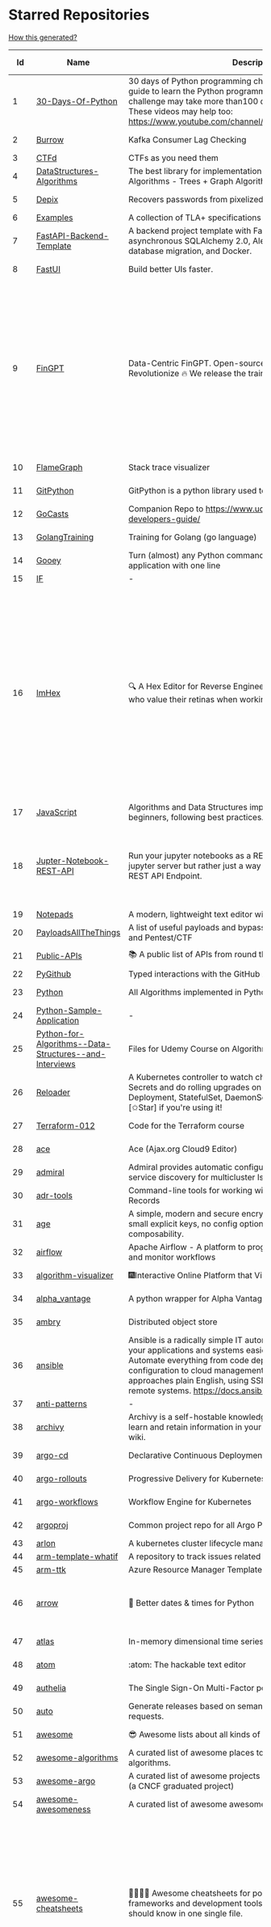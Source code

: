 # Starred Repositories  
[How this generated?](../master/USAGE.md)  
  
| Id 			| Name			| Description | Star Counts | Topics/Tags   | Last Updated 	|  
| ----------- | ----------- 	| ----------- | ----------- | ----------- 	| -----------   |  
|1|[30-Days-Of-Python](https://github.com/Asabeneh/30-Days-Of-Python.git)|30 days of Python programming challenge is a step-by-step guide to learn the Python programming language in 30 days. This challenge may take more than100 days, follow your own pace.  These videos may help too: https://www.youtube.com/channel/UC7PNRuno1rzYPb1xLa4yktw|28977||8-7-2023|  
|2|[Burrow](https://github.com/linkedin/Burrow.git)|Kafka Consumer Lag Checking|3623||30-10-2023|  
|3|[CTFd](https://github.com/CTFd/CTFd.git)|CTFs as you need them|5169|||  
|4|[DataStructures-Algorithms](https://github.com/rachitiitr/DataStructures-Algorithms.git)|The best library for implementation of all Data Structures and Algorithms - Trees + Graph Algorithms too!|2662||13-6-2021|  
|5|[Depix](https://github.com/spipm/Depix.git)|Recovers passwords from pixelized screenshots|25023||27-11-2023|  
|6|[Examples](https://github.com/tlaplus/Examples.git)|A collection of TLA+ specifications of varying complexities|1190|||  
|7|[FastAPI-Backend-Template](https://github.com/Aeternalis-Ingenium/FastAPI-Backend-Template.git)|A backend project template with FastAPI, PostgreSQL with asynchronous SQLAlchemy 2.0, Alembic for asynchronous database migration, and Docker.|510||31-1-2024|  
|8|[FastUI](https://github.com/pydantic/FastUI.git)|Build better UIs faster.|3441||10-2-2024|  
|9|[FinGPT](https://github.com/AI4Finance-Foundation/FinGPT.git)|Data-Centric FinGPT.  Open-source for open finance!  Revolutionize 🔥    We release the trained model on HuggingFace.|10597|chatgpt, finance, fintech, large-language-models, machine-learning, nlp, prompt-engineering, pytorch, reinforcement-learning, robo-advisor, sentiment-analysis, technical-analysis, fingpt||  
|10|[FlameGraph](https://github.com/brendangregg/FlameGraph.git)|Stack trace visualizer|16027||7-11-2023|  
|11|[GitPython](https://github.com/gitpython-developers/GitPython.git)|GitPython is a python library used to interact with Git repositories.|4281||8-2-2024|  
|12|[GoCasts](https://github.com/StephenGrider/GoCasts.git)|Companion Repo to https://www.udemy.com/go-the-complete-developers-guide/|2030||25-8-2017|  
|13|[GolangTraining](https://github.com/GoesToEleven/GolangTraining.git)|Training for Golang (go language)|9497||28-8-2023|  
|14|[Gooey](https://github.com/chriskiehl/Gooey.git)|Turn (almost) any Python command line program into a full GUI application with one line|20153||8-5-2022|  
|15|[IF](https://github.com/deep-floyd/IF.git)|-|7401|||  
|16|[ImHex](https://github.com/WerWolv/ImHex.git)|🔍 A Hex Editor for Reverse Engineers, Programmers and people who value their retinas when working at 3 AM.|31730|hex-editor, reverse-engineering, ips, dear-imgui, disassembler, analyzer, mathematical-evaluator, pattern-language, dark-mode, hacktoberfest, forensics, multi-platform, binary-analysis, c-plus-plus, static-analysis, windows, cybersecurity, hacking, preprocessor|11-2-2024|  
|17|[JavaScript](https://github.com/TheAlgorithms/JavaScript.git)|Algorithms and Data Structures implemented in JavaScript for beginners, following best practices.|30602|||  
|18|[Jupter-Notebook-REST-API](https://github.com/Invictify/Jupter-Notebook-REST-API.git)|Run your jupyter notebooks as a REST API endpoint. This isn't a jupyter server but rather just a way to run your notebooks as a REST API Endpoint.|74|docker, dockerfile, fastapi, jupyter, python, rest-api, data-science, data-science-pipelines|31-3-2020|  
|19|[Notepads](https://github.com/0x7c13/Notepads.git)|A modern, lightweight text editor with a minimalist design.|8181|||  
|20|[PayloadsAllTheThings](https://github.com/swisskyrepo/PayloadsAllTheThings.git)|A list of useful payloads and bypass for Web Application Security and Pentest/CTF|55221||21-1-2024|  
|21|[Public-APIs](https://github.com/n0shake/Public-APIs.git)|📚 A public list of APIs from round the web.|20622||10-12-2023|  
|22|[PyGithub](https://github.com/PyGithub/PyGithub.git)|Typed interactions with the GitHub API v3|6532|||  
|23|[Python](https://github.com/TheAlgorithms/Python.git)|All Algorithms implemented in Python|175660||5-2-2024|  
|24|[Python-Sample-Application](https://github.com/uber/Python-Sample-Application.git)|-|372||9-3-2015|  
|25|[Python-for-Algorithms--Data-Structures--and-Interviews](https://github.com/jmportilla/Python-for-Algorithms--Data-Structures--and-Interviews.git)|Files for Udemy Course on Algorithms and Data Structures|2413||1-7-2022|  
|26|[Reloader](https://github.com/stakater/Reloader.git)|A Kubernetes controller to watch changes in ConfigMap and Secrets and do rolling upgrades on Pods with their associated Deployment, StatefulSet, DaemonSet and DeploymentConfig – [✩Star] if you're using it!|6359|||  
|27|[Terraform-012](https://github.com/addamstj/Terraform-012.git)|Code for the Terraform course|123||6-7-2020|  
|28|[ace](https://github.com/ajaxorg/ace.git)|Ace (Ajax.org Cloud9 Editor)|26239||7-2-2024|  
|29|[admiral](https://github.com/istio-ecosystem/admiral.git)|Admiral provides automatic configuration generation, syncing and service discovery for multicluster Istio service mesh|550||10-10-2023|  
|30|[adr-tools](https://github.com/npryce/adr-tools.git)|Command-line tools for working with Architecture Decision Records|4288||30-3-2020|  
|31|[age](https://github.com/FiloSottile/age.git)|A simple, modern and secure encryption tool (and Go library) with small explicit keys, no config options, and UNIX-style composability.|14838||10-1-2024|  
|32|[airflow](https://github.com/apache/airflow.git)|Apache Airflow - A platform to programmatically author, schedule, and monitor workflows|33455|||  
|33|[algorithm-visualizer](https://github.com/algorithm-visualizer/algorithm-visualizer.git)|:fireworks:Interactive Online Platform that Visualizes Algorithms from Code|45816||18-11-2023|  
|34|[alpha_vantage](https://github.com/RomelTorres/alpha_vantage.git)|A python wrapper for Alpha Vantage API for financial data.|4127||11-11-2023|  
|35|[ambry](https://github.com/linkedin/ambry.git)|Distributed object store|1711||8-2-2024|  
|36|[ansible](https://github.com/ansible/ansible.git)|Ansible is a radically simple IT automation platform that makes your applications and systems easier to deploy and maintain. Automate everything from code deployment to network configuration to cloud management, in a language that approaches plain English, using SSH, with no agents to install on remote systems. https://docs.ansible.com.|60313||9-2-2024|  
|37|[anti-patterns](https://github.com/tonybaloney/anti-patterns.git)|-|169|||  
|38|[archivy](https://github.com/archivy/archivy.git)|Archivy is a self-hostable knowledge repository that allows you to learn and retain information in your own personal and extensible wiki.|3132||25-7-2023|  
|39|[argo-cd](https://github.com/argoproj/argo-cd.git)|Declarative Continuous Deployment for Kubernetes|15399||11-2-2024|  
|40|[argo-rollouts](https://github.com/argoproj/argo-rollouts.git)|Progressive Delivery for Kubernetes|2369||6-2-2024|  
|41|[argo-workflows](https://github.com/argoproj/argo-workflows.git)|Workflow Engine for Kubernetes|14021||11-2-2024|  
|42|[argoproj](https://github.com/argoproj/argoproj.git)|Common project repo for all Argo Projects|534||8-2-2024|  
|43|[arlon](https://github.com/arlonproj/arlon.git)|A kubernetes cluster lifecycle management and configuration tool|123|||  
|44|[arm-template-whatif](https://github.com/Azure/arm-template-whatif.git)|A repository to track issues related to what-if noise suppression|86|||  
|45|[arm-ttk](https://github.com/Azure/arm-ttk.git)|Azure Resource Manager Template Toolkit|421|||  
|46|[arrow](https://github.com/arrow-py/arrow.git)|🏹 Better dates & times for Python|8484|python, arrow, datetime, date, time, timestamp, timezones, hacktoberfest||  
|47|[atlas](https://github.com/Netflix/atlas.git)|In-memory dimensional time series database.|3371||9-2-2024|  
|48|[atom](https://github.com/atom/atom.git)|:atom: The hackable text editor|59910||22-11-2022|  
|49|[authelia](https://github.com/authelia/authelia.git)|The Single Sign-On Multi-Factor portal for web apps|18714||10-2-2024|  
|50|[auto](https://github.com/intuit/auto.git)|Generate releases based on semantic version labels on pull requests.|2156||23-10-2023|  
|51|[awesome](https://github.com/sindresorhus/awesome.git)|😎 Awesome lists about all kinds of interesting topics|289242||20-12-2023|  
|52|[awesome-algorithms](https://github.com/tayllan/awesome-algorithms.git)|A curated list of awesome places to learn and/or practice algorithms.|16893||22-9-2023|  
|53|[awesome-argo](https://github.com/akuity/awesome-argo.git)|A curated list of awesome projects and resources related to Argo (a CNCF graduated project)|1696||6-2-2024|  
|54|[awesome-awesomeness](https://github.com/bayandin/awesome-awesomeness.git)|A curated list of awesome awesomeness|31040||24-3-2022|  
|55|[awesome-cheatsheets](https://github.com/LeCoupa/awesome-cheatsheets.git)|👩‍💻👨‍💻 Awesome cheatsheets for popular programming languages, frameworks and development tools. They include everything you should know in one single file.|36218|cheatsheets, javascript, bash, nodejs, cheatsheet, database, language, frontend, backend, feathersjs, redis, vuejs, vim, django, programming-language, xcode, php, docker, kubernetes, sailsjs|29-12-2023|  
|56|[awesome-courses](https://github.com/prakhar1989/awesome-courses.git)|:books: List of awesome university courses for learning Computer Science!|52444||12-11-2022|  
|57|[awesome-deep-learning](https://github.com/ChristosChristofidis/awesome-deep-learning.git)|A curated list of awesome Deep Learning tutorials, projects and communities.|22367||14-11-2022|  
|58|[awesome-flask](https://github.com/humiaozuzu/awesome-flask.git)|A curated list of awesome Flask resources and plugins|11797||17-9-2019|  
|59|[awesome-gcp-certifications](https://github.com/sathishvj/awesome-gcp-certifications.git)|Google Cloud Platform Certification resources.|3713|||  
|60|[awesome-github-profile-readme](https://github.com/abhisheknaiidu/awesome-github-profile-readme.git)|😎 A curated list of awesome GitHub Profile READMEs 📝|21334|||  
|61|[awesome-go](https://github.com/avelino/awesome-go.git)|A curated list of awesome Go frameworks, libraries and software|116442||27-1-2024|  
|62|[awesome-hyper](https://github.com/bnb/awesome-hyper.git)|🖥 Delightful Hyper plugins, themes, and resources|10509||13-7-2021|  
|63|[awesome-interview-questions](https://github.com/DopplerHQ/awesome-interview-questions.git)|:octocat: A curated awesome list of lists of interview questions. Feel free to contribute! :mortar_board: |64427||16-11-2021|  
|64|[awesome-k6](https://github.com/grafana/awesome-k6.git)|A curated list of awesome tools, content and projects using k6|489|load-testing, performance-monitoring, performance-testing, test-automation, testing, testing-tools, awesome, awesome-list|18-1-2024|  
|65|[awesome-k8s-resources](https://github.com/tomhuang12/awesome-k8s-resources.git)|A curated list of awesome Kubernetes tools and resources.|2924||16-1-2024|  
|66|[awesome-kubectl-plugins](https://github.com/ishantanu/awesome-kubectl-plugins.git)|Curated list of kubectl plugins|813|kubectl-plugins, awesome-list, kubectl, kubernetes||  
|67|[awesome-macOS](https://github.com/iCHAIT/awesome-macOS.git)|  A curated list of awesome applications, softwares, tools and shiny things for macOS.|15115||5-1-2024|  
|68|[awesome-machine-learning](https://github.com/josephmisiti/awesome-machine-learning.git)|A curated list of awesome Machine Learning frameworks, libraries and software.|62628|||  
|69|[awesome-macos-command-line](https://github.com/herrbischoff/awesome-macos-command-line.git)|Use your macOS terminal shell to do awesome things.|28186||2-9-2021|  
|70|[awesome-microservices](https://github.com/mfornos/awesome-microservices.git)|A curated list of Microservice Architecture related principles and technologies.|12771||1-2-2024|  
|71|[awesome-pentest](https://github.com/enaqx/awesome-pentest.git)|A collection of awesome penetration testing resources, tools and other shiny things|20055||25-1-2024|  
|72|[awesome-readme](https://github.com/matiassingers/awesome-readme.git)|A curated list of awesome READMEs|16368||4-11-2023|  
|73|[awesome-sanic](https://github.com/mekicha/awesome-sanic.git)|A curated list of awesome Sanic resources and extensions|724||9-5-2023|  
|74|[awesome-selfhosted](https://github.com/awesome-selfhosted/awesome-selfhosted.git)|A list of Free Software network services and web applications which can be hosted on your own servers|168499|||  
|75|[awesome-sre](https://github.com/dastergon/awesome-sre.git)|A curated list of Site Reliability and Production Engineering resources.|11272||8-10-2022|  
|76|[awesome-sysadmin](https://github.com/awesome-foss/awesome-sysadmin.git)|A curated list of amazingly awesome open-source sysadmin resources.|21581|||  
|77|[awesome-vscode](https://github.com/viatsko/awesome-vscode.git)|🎨 A curated list of delightful VS Code packages and resources.|23883||3-8-2023|  
|78|[awless](https://github.com/wallix/awless.git)|A Mighty CLI for AWS|4957||10-12-2018|  
|79|[aws-cdk](https://github.com/aws/aws-cdk.git)|The AWS Cloud Development Kit is a framework for defining cloud infrastructure in code|10956|||  
|80|[aws-cdk-examples](https://github.com/aws-samples/aws-cdk-examples.git)|Example projects using the AWS CDK|4700||25-1-2024|  
|81|[aws-cloudformation-user-guide](https://github.com/awsdocs/aws-cloudformation-user-guide.git)|The open source version of the AWS CloudFormation User Guide|763||7-12-2023|  
|82|[aws-eks-best-practices](https://github.com/aws/aws-eks-best-practices.git)|A best practices guide for day 2 operations, including operational excellence, security, reliability, performance efficiency, and cost optimization.|1756|||  
|83|[aws-eks-kubernetes-masterclass](https://github.com/stacksimplify/aws-eks-kubernetes-masterclass.git)|AWS EKS Kubernetes - Masterclass   DevOps, Microservices|1143||2-1-2024|  
|84|[aws-load-balancer-controller](https://github.com/kubernetes-sigs/aws-load-balancer-controller.git)|A Kubernetes controller for Elastic Load Balancers|3677||8-2-2024|  
|85|[azkaban](https://github.com/azkaban/azkaban.git)|Azkaban workflow manager.|4379|workflow-engine, azkaban, scheduling, hacktoberfest|29-8-2023|  
|86|[azure-cli](https://github.com/Azure/azure-cli.git)|Azure Command-Line Interface|3803||8-2-2024|  
|87|[azure-docs-bicep-samples](https://github.com/Azure/azure-docs-bicep-samples.git)|-|69||5-12-2023|  
|88|[azure-powershell](https://github.com/Azure/azure-powershell.git)|Microsoft Azure PowerShell|3971|||  
|89|[azure-quickstart-templates](https://github.com/Azure/azure-quickstart-templates.git)|Azure Quickstart Templates|13558||5-2-2024|  
|90|[azure-rest-api-specs](https://github.com/Azure/azure-rest-api-specs.git)|The source for REST API specifications for Microsoft Azure.|2388||9-2-2024|  
|91|[azure-sdk-for-python](https://github.com/Azure/azure-sdk-for-python.git)|This repository is for active development of the Azure SDK for Python. For consumers of the SDK we recommend visiting our public developer docs at https://docs.microsoft.com/python/azure/ or our versioned developer docs at https://azure.github.io/azure-sdk-for-python. |4109|||  
|92|[backstage](https://github.com/backstage/backstage.git)|Backstage is an open platform for building developer portals|25376||9-2-2024|  
|93|[badges](https://github.com/Naereen/badges.git)|:pencil: Markdown code for lots of small badges :ribbon: :pushpin: (shields.io, forthebadge.com etc) :sunglasses:. Contributions are welcome! Please add yours!|4090||24-11-2023|  
|94|[bat](https://github.com/sharkdp/bat.git)|A cat(1) clone with wings.|45108||10-2-2024|  
|95|[bcc](https://github.com/iovisor/bcc.git)|BCC - Tools for BPF-based Linux IO analysis, networking, monitoring, and more|18907||7-2-2024|  
|96|[behave](https://github.com/behave/behave.git)|BDD, Python style.|3021||3-2-2024|  
|97|[bicep](https://github.com/Azure/bicep.git)|Bicep is a declarative language for describing and deploying Azure resources|3055||10-2-2024|  
|98|[black](https://github.com/psf/black.git)|The uncompromising Python code formatter|36160||11-2-2024|  
|99|[blackfriday](https://github.com/russross/blackfriday.git)|Blackfriday: a markdown processor for Go|5310||27-10-2020|  
|100|[blockly](https://github.com/google/blockly.git)|The web-based visual programming editor.|11958||7-2-2024|  
|101|[boulder](https://github.com/letsencrypt/boulder.git)|An ACME-based certificate authority, written in Go. |4903||9-2-2024|  
|102|[boundary](https://github.com/hashicorp/boundary.git)|Boundary enables identity-based access management for dynamic infrastructure. |3745|||  
|103|[brackets](https://github.com/adobe/brackets.git)|An open source code editor for the web, written in JavaScript, HTML and CSS.|33326||18-3-2021|  
|104|[brooklin](https://github.com/linkedin/brooklin.git)|An extensible distributed system for reliable nearline data streaming at scale|878|||  
|105|[brotli](https://github.com/google/brotli.git)|Brotli compression format|12921||2-2-2024|  
|106|[caddy](https://github.com/caddyserver/caddy.git)|Fast and extensible multi-platform HTTP/1-2-3 web server with automatic HTTPS|52099||9-2-2024|  
|107|[cdk8s](https://github.com/cdk8s-team/cdk8s.git)|Define Kubernetes native apps and abstractions using object-oriented programming|4007|||  
|108|[cdnjs](https://github.com/cdnjs/cdnjs.git)|🤖 CDN assets - The #1 free and open source CDN built to make life easier for developers.|10083|cdn, javascript, css, library, web, front-end, foss, opensource, js, font, framework, webdev, fast, speed, http2, spdy, cdnjs|11-2-2024|  
|109|[cert-manager](https://github.com/cert-manager/cert-manager.git)|Automatically provision and manage TLS certificates in Kubernetes|11179|||  
|110|[cfssl](https://github.com/cloudflare/cfssl.git)|CFSSL: Cloudflare's PKI and TLS toolkit|8301|||  
|111|[chalice](https://github.com/aws/chalice.git)|Python Serverless Microframework for AWS|10193|||  
|112|[chaos-mesh](https://github.com/chaos-mesh/chaos-mesh.git)|A Chaos Engineering Platform for Kubernetes.|6185|||  
|113|[chaosmonkey](https://github.com/Netflix/chaosmonkey.git)|Chaos Monkey is a resiliency tool that helps applications tolerate random instance failures.|14239||15-7-2023|  
|114|[chartmuseum](https://github.com/helm/chartmuseum.git)|helm chart repository server|3421|||  
|115|[charts](https://github.com/helm/charts.git)|⚠️(OBSOLETE) Curated applications for Kubernetes|15540|kubernetes, charts, helm|21-12-2021|  
|116|[cheat.sh](https://github.com/chubin/cheat.sh.git)|the only cheat sheet you need|37009||18-4-2022|  
|117|[chef](https://github.com/chef/chef.git)|Chef Infra, a powerful automation platform that transforms infrastructure into code automating how infrastructure is configured, deployed and managed across any environment, at any scale|7408||8-2-2024|  
|118|[cilium](https://github.com/cilium/cilium.git)|eBPF-based Networking, Security, and Observability|17856|||  
|119|[clair](https://github.com/quay/clair.git)|Vulnerability Static Analysis for Containers|9929||6-2-2024|  
|120|[cli](https://github.com/snyk/cli.git)|Snyk CLI scans and monitors your projects for security vulnerabilities.|4692||9-2-2024|  
|121|[cli](https://github.com/cli/cli.git)|GitHub’s official command line tool|34525||8-2-2024|  
|122|[click](https://github.com/pallets/click.git)|Python composable command line interface toolkit|14783||29-12-2023|  
|123|[cloud-custodian](https://github.com/cloud-custodian/cloud-custodian.git)|Rules engine for cloud security, cost optimization, and governance, DSL in yaml for policies to query, filter, and take actions on resources|5125|||  
|124|[cluster-api](https://github.com/kubernetes-sigs/cluster-api.git)|Home for Cluster API, a subproject of sig-cluster-lifecycle|3238||10-2-2024|  
|125|[codesearch](https://github.com/google/codesearch.git)|Fast, indexed regexp search over large file trees|3463||29-3-2020|  
|126|[coding-interview-university](https://github.com/jwasham/coding-interview-university.git)|A complete computer science study plan to become a software engineer.|277626||2-2-2024|  
|127|[compose](https://github.com/docker/compose.git)|Define and run multi-container applications with Docker|31796||9-2-2024|  
|128|[computer-science](https://github.com/ossu/computer-science.git)|:mortar_board: Path to a free self-taught education in Computer Science!|157848||3-2-2024|  
|129|[conductor](https://github.com/Netflix/conductor.git)|Conductor is a microservices orchestration engine.|12950|||  
|130|[confd](https://github.com/kelseyhightower/confd.git)|Manage local application configuration files using templates and data from etcd or consul|8247||9-12-2023|  
|131|[config](https://github.com/nikitavoloboev/config.git)|Apps/CLIs/configs I use on macOS/iOS. Fish, Karabiner, Cursor..|20193||11-2-2024|  
|132|[consul](https://github.com/hashicorp/consul.git)|Consul is a distributed, highly available, and data center aware solution to connect and configure applications across dynamic, distributed infrastructure.|27558|||  
|133|[core](https://github.com/home-assistant/core.git)|:house_with_garden: Open source home automation that puts local control and privacy first.|67268||11-2-2024|  
|134|[coreutils](https://github.com/uutils/coreutils.git)|Cross-platform Rust rewrite of the GNU coreutils|16425||11-2-2024|  
|135|[cruise-control](https://github.com/linkedin/cruise-control.git)|Cruise-control is the first of its kind to fully automate the dynamic workload rebalance and self-healing of a Kafka cluster. It provides great value to Kafka users by simplifying the operation of Kafka clusters.|2606|||  
|136|[dailybot](https://github.com/sapumar/dailybot.git)|Simple telegram bot to remind about the daily stand up|8|||  
|137|[dapr](https://github.com/dapr/dapr.git)|Dapr is a portable, event-driven, runtime for building distributed applications across cloud and edge.|22948||10-2-2024|  
|138|[dashboard](https://github.com/kubernetes/dashboard.git)|General-purpose web UI for Kubernetes clusters|13479||8-2-2024|  
|139|[datamodel-code-generator](https://github.com/koxudaxi/datamodel-code-generator.git)|Pydantic model and dataclasses.dataclass generator for easy conversion of JSON, OpenAPI, JSON Schema, and YAML data sources.|2121||5-2-2024|  
|140|[deepdiff](https://github.com/seperman/deepdiff.git)|DeepDiff: Deep Difference and search of any Python object/data. DeepHash: Hash of any object based on its contents. Delta: Use deltas to reconstruct objects by adding deltas together.|1849|||  
|141|[design-patterns-for-humans](https://github.com/kamranahmedse/design-patterns-for-humans.git)|An ultra-simplified explanation to design patterns|42862||17-5-2023|  
|142|[developer-roadmap](https://github.com/kamranahmedse/developer-roadmap.git)|Interactive roadmaps, guides and other educational content to help developers grow in their careers.|265985||11-2-2024|  
|143|[devops-exercises](https://github.com/bregman-arie/devops-exercises.git)|Linux, Jenkins, AWS, SRE, Prometheus, Docker, Python, Ansible, Git, Kubernetes, Terraform, OpenStack, SQL, NoSQL, Azure, GCP, DNS, Elastic, Network, Virtualization. DevOps Interview Questions|61731|devops, aws, linux, ansible, python, docker, prometheus, containers, git, kubernetes, interview, interview-questions, terraform, azure, openstack, sql, coding, sre, production-engineer||  
|144|[dive](https://github.com/wagoodman/dive.git)|A tool for exploring each layer in a docker image|42490||2-2-2024|  
|145|[django](https://github.com/django/django.git)|The Web framework for perfectionists with deadlines.|75489|||  
|146|[django-health-check](https://github.com/revsys/django-health-check.git)|a pluggable app that runs a full check on the deployment, using a number of plugins to check e.g. database, queue server, celery processes, etc.|1118||31-1-2024|  
|147|[dns](https://github.com/miekg/dns.git)|DNS library in Go|7658|dnssec, go, dns-library, dns|10-2-2024|  
|148|[dnslib](https://github.com/paulc/dnslib.git)|A Python library to encode/decode DNS wire-format packets |281|python, python3, dns|2-1-2024|  
|149|[dnsperf](https://github.com/cobblau/dnsperf.git)|A DNS performance tool.|213|||  
|150|[docker-cheat-sheet](https://github.com/wsargent/docker-cheat-sheet.git)|Docker Cheat Sheet|21794|||  
|151|[docker_practice](https://github.com/yeasy/docker_practice.git)|Learn and understand Docker&Container technologies, with real DevOps practice!|23874|docker, book, cloud-computing, container, kubernetes, swarm, mesos, spark, devops, linux|4-2-2024|  
|152|[dockerfiles](https://github.com/jessfraz/dockerfiles.git)|Various Dockerfiles I use on the desktop and on servers.|13424||27-3-2021|  
|153|[dokku](https://github.com/dokku/dokku.git)|A docker-powered PaaS that helps you build and manage the lifecycle of applications|25678||11-2-2024|  
|154|[dotfiles](https://github.com/bbkane/dotfiles.git)|Configs for apps I care about|30||11-2-2024|  
|155|[draft-classic](https://github.com/Azure/draft-classic.git)|A tool for developers to create cloud-native applications on Kubernetes.|3924||26-2-2020|  
|156|[drawio](https://github.com/jgraph/drawio.git)|draw.io is a JavaScript, client-side editor for general diagramming.|37737||7-2-2024|  
|157|[driftctl](https://github.com/snyk/driftctl.git)|Detect, track and alert on infrastructure drift|2371|||  
|158|[echarts](https://github.com/apache/echarts.git)|Apache ECharts is a powerful, interactive charting and data visualization library for browser|57870||31-1-2024|  
|159|[echo](https://github.com/labstack/echo.git)|High performance, minimalist Go web framework|27854|||  
|160|[ecs-refarch-service-discovery](https://github.com/awslabs/ecs-refarch-service-discovery.git)|An EC2 Container Service Reference Architecture for providing Service Discovery to containers using CloudWatch Events, Lambda and Route 53 private hosted zones. |445||25-7-2016|  
|161|[eks-anywhere](https://github.com/aws/eks-anywhere.git)|Run Amazon EKS on your own infrastructure 🚀|1884||10-2-2024|  
|162|[eks-node-viewer](https://github.com/awslabs/eks-node-viewer.git)|EKS Node Viewer|917|||  
|163|[elasticsearch](https://github.com/elastic/elasticsearch.git)|Free and Open, Distributed, RESTful Search Engine|66715||10-2-2024|  
|164|[emissary](https://github.com/emissary-ingress/emissary.git)|open source Kubernetes-native API gateway for microservices built on the Envoy Proxy|4224|||  
|165|[eng-practices](https://github.com/google/eng-practices.git)|Google's Engineering Practices documentation|19667||4-12-2023|  
|166|[engineering-blogs](https://github.com/kilimchoi/engineering-blogs.git)|A curated list of engineering blogs|28405||28-10-2022|  
|167|[eruda](https://github.com/liriliri/eruda.git)|Console for mobile browsers|16822||5-11-2023|  
|168|[espanso](https://github.com/espanso/espanso.git)|Cross-platform Text Expander written in Rust|8795|||  
|169|[etcd](https://github.com/etcd-io/etcd.git)|Distributed reliable key-value store for the most critical data of a distributed system|45702|||  
|170|[every-programmer-should-know](https://github.com/mtdvio/every-programmer-should-know.git)|A collection of (mostly) technical things every software developer should know about|75363||23-11-2022|  
|171|[examples](https://github.com/kubernetes/examples.git)|Kubernetes application example tutorials|5960||27-11-2023|  
|172|[excalidraw](https://github.com/excalidraw/excalidraw.git)|Virtual whiteboard for sketching hand-drawn like diagrams|67833||9-2-2024|  
|173|[external-dns](https://github.com/kubernetes-sigs/external-dns.git)|Configure external DNS servers (AWS Route53, Google CloudDNS and others) for Kubernetes Ingresses and Services|7055||11-2-2024|  
|174|[fastapi](https://github.com/tiangolo/fastapi.git)|FastAPI framework, high performance, easy to learn, fast to code, ready for production|68061||11-2-2024|  
|175|[fastapi-cache](https://github.com/long2ice/fastapi-cache.git)|fastapi-cache is a tool to cache fastapi response and function result, with backends support redis and memcached.|1022|||  
|176|[fastapi-code-generator](https://github.com/koxudaxi/fastapi-code-generator.git)|This code generator creates FastAPI app from an openapi file.|874|fastapi, openapi, generator, python, pydantic||  
|177|[fastapi-jwt](https://github.com/testdrivenio/fastapi-jwt.git)|secure a FastAPI app by enabling authentication using JSON Web Tokens (JWTs)|103||31-1-2023|  
|178|[fastapi-mvc](https://github.com/fastapi-mvc/fastapi-mvc.git)|Developer productivity tool for making high-quality FastAPI production-ready APIs.|534||2-2-2024|  
|179|[fastapi-utils](https://github.com/dmontagu/fastapi-utils.git)|Reusable utilities for FastAPI|1675||19-3-2023|  
|180|[fastapi_client](https://github.com/dmontagu/fastapi_client.git)|FastAPI client generator|320||11-2-2021|  
|181|[fastapi_profiler](https://github.com/sunhailin-Leo/fastapi_profiler.git)|A FastAPI Middleware of joerick/pyinstrument to check your service performance.|174||5-5-2023|  
|182|[fasthttp](https://github.com/valyala/fasthttp.git)|Fast HTTP package for Go. Tuned for high performance. Zero memory allocations in hot paths. Up to 10x faster than net/http|20714||11-2-2024|  
|183|[fauxpilot](https://github.com/fauxpilot/fauxpilot.git)|FauxPilot - an open-source alternative to GitHub Copilot server|13963||29-5-2023|  
|184|[fd](https://github.com/sharkdp/fd.git)|A simple, fast and user-friendly alternative to 'find'|30665||7-2-2024|  
|185|[fish-shell](https://github.com/fish-shell/fish-shell.git)|The user-friendly command line shell.|23979||11-2-2024|  
|186|[flamethrower](https://github.com/DNS-OARC/flamethrower.git)|a DNS performance and functional testing utility supporting UDP, TCP, DoT and DoH|307||3-10-2023|  
|187|[flask](https://github.com/pallets/flask.git)|The Python micro framework for building web applications.|65704||3-2-2024|  
|188|[flask-app-on-azure-functions](https://github.com/Azure-Samples/flask-app-on-azure-functions.git)|A sample to run a Flask app on Azure Functions|14||18-2-2022|  
|189|[flask-caching](https://github.com/pallets-eco/flask-caching.git)|A caching extension for Flask|853|flask, python, extension, cache|6-1-2024|  
|190|[flask-celery-example](https://github.com/miguelgrinberg/flask-celery-example.git)|This repository contains the example code for my blog article Using Celery with Flask.|1164||12-9-2021|  
|191|[flask-swagger-ui](https://github.com/sveint/flask-swagger-ui.git)|Swagger UI blueprint for flask|175||24-5-2022|  
|192|[flower](https://github.com/mher/flower.git)|Real-time monitor and web admin for Celery distributed task queue|6049||17-12-2023|  
|193|[flux](https://github.com/fluxcd/flux.git)|Successor: https://github.com/fluxcd/flux2|6895|||  
|194|[fortio](https://github.com/fortio/fortio.git)|Fortio load testing library, command line tool, advanced echo server and web UI in go (golang). Allows to specify a set query-per-second load and record latency histograms and other useful stats.|3115||9-2-2024|  
|195|[fortio-operator](https://github.com/verfio/fortio-operator.git)|Load Testing Operator within the Kubernetes cluster and outside of it.|36||18-3-2019|  
|196|[free-programming-books](https://github.com/EbookFoundation/free-programming-books.git)|:books: Freely available programming books|311374||24-1-2024|  
|197|[fucking-algorithm](https://github.com/labuladong/fucking-algorithm.git)|刷算法全靠套路，认准 labuladong 就够了！English version supported! Crack LeetCode, not only how, but also why. |122212||30-10-2023|  
|198|[gcsfuse](https://github.com/GoogleCloudPlatform/gcsfuse.git)|A user-space file system for interacting with Google Cloud Storage|1943||8-2-2024|  
|199|[gin](https://github.com/gin-gonic/gin.git)|Gin is a HTTP web framework written in Go (Golang). It features a Martini-like API with much better performance -- up to 40 times faster. If you need smashing performance, get yourself some Gin.|74141|||  
|200|[gitbook](https://github.com/GitbookIO/gitbook.git)|📝 Modern documentation format and toolchain using Git and Markdown|26141||2-3-2023|  
|201|[github-cheat-sheet](https://github.com/tiimgreen/github-cheat-sheet.git)|A list of cool features of Git and GitHub.|44486||15-10-2023|  
|202|[github-readme-stats](https://github.com/anuraghazra/github-readme-stats.git)|:zap: Dynamically generated stats for your github readmes|63096|||  
|203|[github1s](https://github.com/conwnet/github1s.git)|One second to read GitHub code with VS Code.|22465|hacktoberfest, vscode|23-1-2024|  
|204|[gitignore](https://github.com/github/gitignore.git)|A collection of useful .gitignore templates|155574|||  
|205|[gitops-engine](https://github.com/argoproj/gitops-engine.git)|Democratizing GitOps|1614|||  
|206|[gloo](https://github.com/solo-io/gloo.git)|The Feature-rich, Kubernetes-native, Next-Generation API Gateway Built on Envoy|3939||9-2-2024|  
|207|[go-github](https://github.com/google/go-github.git)|Go library for accessing the GitHub v3 API|9943||9-2-2024|  
|208|[go-leetcode](https://github.com/austingebauer/go-leetcode.git)|A collection of 100+ popular LeetCode problems solved in Go.|1757||26-11-2023|  
|209|[go-metrics](https://github.com/rcrowley/go-metrics.git)|Go port of Coda Hale's Metrics library|3424||27-12-2020|  
|210|[go-restful](https://github.com/emicklei/go-restful.git)|package for building REST-style Web Services using Go|4942||9-1-2024|  
|211|[go-spew](https://github.com/davecgh/go-spew.git)|Implements a deep pretty printer for Go data structures to aid in debugging|5838|||  
|212|[goaccess](https://github.com/allinurl/goaccess.git)|GoAccess is a real-time web log analyzer and interactive viewer that runs in a terminal in *nix systems or through your browser.|17200||9-2-2024|  
|213|[gobgp](https://github.com/osrg/gobgp.git)|BGP implemented in the Go Programming Language|3409||31-1-2024|  
|214|[gods](https://github.com/emirpasic/gods.git)|GoDS (Go Data Structures) - Sets, Lists, Stacks, Maps, Trees, Queues, and much more|15069||7-1-2024|  
|215|[golang-web-dev](https://github.com/GoesToEleven/golang-web-dev.git)|-|3265||13-12-2019|  
|216|[google-api-python-client](https://github.com/googleapis/google-api-python-client.git)|🐍 The official Python client library for Google's discovery based APIs.|7211|||  
|217|[google-cloud-python](https://github.com/googleapis/google-cloud-python.git)|Google Cloud Client Library for Python|4562||7-2-2024|  
|218|[google-maps-services-python](https://github.com/googlemaps/google-maps-services-python.git)|Python client library for Google Maps API Web Services|4254||27-1-2023|  
|219|[googlesre](https://github.com/google/googlesre.git)|-|150|||  
|220|[goreleaser](https://github.com/goreleaser/goreleaser.git)|Deliver Go binaries as fast and easily as possible|12599||9-2-2024|  
|221|[gotty](https://github.com/yudai/gotty.git)|Share your terminal as a web application|18319|||  
|222|[gotty](https://github.com/sorenisanerd/gotty.git)|Share your terminal as a web application|2013||28-7-2023|  
|223|[gpt-pilot](https://github.com/Pythagora-io/gpt-pilot.git)|Dev tool that writes scalable apps from scratch while the developer oversees the implementation|21356||6-2-2024|  
|224|[graphene-django](https://github.com/graphql-python/graphene-django.git)|Build powerful, efficient, and flexible GraphQL APIs with seamless Django integration.|4205||8-2-2024|  
|225|[greykite](https://github.com/linkedin/greykite.git)|A flexible, intuitive and fast forecasting library|1771||16-1-2024|  
|226|[guacamole-server](https://github.com/apache/guacamole-server.git)|Mirror of Apache Guacamole Server|2786||9-2-2024|  
|227|[halo](https://github.com/manrajgrover/halo.git)|💫 Beautiful spinners for terminal, IPython and Jupyter|2822|||  
|228|[haproxy](https://github.com/haproxy/haproxy.git)|HAProxy Load Balancer's development branch (mirror of git.haproxy.org)|4294||10-2-2024|  
|229|[healthchecks](https://github.com/healthchecks/healthchecks.git)|Open-source cron job and background task monitoring service, written in Python & Django|7028|||  
|230|[helmfile](https://github.com/roboll/helmfile.git)|Deploy Kubernetes Helm Charts|4017|||  
|231|[hey](https://github.com/rakyll/hey.git)|HTTP load generator, ApacheBench (ab) replacement|16897|||  
|232|[homebrew-cask](https://github.com/Homebrew/homebrew-cask.git)|🍻 A CLI workflow for the administration of macOS applications distributed as binaries|20387||11-2-2024|  
|233|[homepage](https://github.com/gethomepage/homepage.git)|A highly customizable homepage (or startpage / application dashboard) with Docker and service API integrations.|13695|homepage, nextjs, node, react, self-hosted, startpage, docker||  
|234|[howdoi](https://github.com/gleitz/howdoi.git)|instant coding answers via the command line|10365||6-1-2024|  
|235|[htmlq](https://github.com/mgdm/htmlq.git)|Like jq, but for HTML.|6758||15-4-2023|  
|236|[htop](https://github.com/htop-dev/htop.git)|htop - an interactive process viewer|5705||5-2-2024|  
|237|[http-api-design](https://github.com/interagent/http-api-design.git)|HTTP API design guide extracted from work on the Heroku Platform API|13643|||  
|238|[http2smugl](https://github.com/neex/http2smugl.git)|-|511||12-10-2023|  
|239|[httpstat](https://github.com/davecheney/httpstat.git)|It's like curl -v, with colours. |6453||17-10-2023|  
|240|[httpstat](https://github.com/reorx/httpstat.git)|curl statistics made simple|5531||12-6-2023|  
|241|[httptools](https://github.com/MagicStack/httptools.git)|Fast HTTP parser|1155|||  
|242|[hubot-slack](https://github.com/slackapi/hubot-slack.git)|Slack Developer Kit for Hubot|2302||25-10-2022|  
|243|[hugo-PaperMod](https://github.com/adityatelange/hugo-PaperMod.git)| A fast, clean, responsive Hugo theme.|8102|||  
|244|[hyper](https://github.com/vercel/hyper.git)|A terminal built on web technologies|42293||6-2-2024|  
|245|[influxdb](https://github.com/influxdata/influxdb.git)|Scalable datastore for metrics, events, and real-time analytics|27249|||  
|246|[inshellisense](https://github.com/microsoft/inshellisense.git)|IDE style command line auto complete|7851||17-1-2024|  
|247|[interactive-coding-challenges](https://github.com/donnemartin/interactive-coding-challenges.git)|120+ interactive Python coding interview challenges (algorithms and data structures).  Includes Anki flashcards.|28396||5-8-2020|  
|248|[interview](https://github.com/mission-peace/interview.git)|Interview questions|10952||30-7-2018|  
|249|[interview](https://github.com/Olshansk/interview.git)|Everything you need to prepare for your technical interview|17415|||  
|250|[ipvs](https://github.com/cloudflare/ipvs.git)|Package ipvs allows you to manage Linux IPVS services and destinations|125||8-11-2023|  
|251|[ipython](https://github.com/ipython/ipython.git)|Official repository for IPython itself. Other repos in the IPython organization contain things like the website, documentation builds, etc.|16075||8-2-2024|  
|252|[iris](https://github.com/kataras/iris.git)|The fastest HTTP/2 Go Web Framework. New, modern and easy to learn. Fast development with Code you control. Unbeatable cost-performance ratio :rocket:|24701||22-1-2024|  
|253|[iris](https://github.com/linkedin/iris.git)|Iris is a highly configurable and flexible service for paging and messaging.|781||18-1-2024|  
|254|[istio](https://github.com/istio/istio.git)|Connect, secure, control, and observe services.|34360||11-2-2024|  
|255|[it-tools](https://github.com/CorentinTh/it-tools.git)|Collection of handy online tools for developers, with great UX. |7981|vuejs, tools, tool, converter, website, frontend, developer-tools, developer-productivity, productivity, javascript, typescript||  
|256|[ivy](https://github.com/unifyai/ivy.git)|The Unified AI Framework|13940||11-2-2024|  
|257|[jaeger](https://github.com/jaegertracing/jaeger.git)|CNCF Jaeger, a Distributed Tracing Platform|19042|||  
|258|[javascript-algorithms](https://github.com/trekhleb/javascript-algorithms.git)|📝 Algorithms and data structures implemented in JavaScript with explanations and links to further readings|179985|||  
|259|[javascript-questions](https://github.com/lydiahallie/javascript-questions.git)|A long list of (advanced) JavaScript questions, and their explanations :sparkles:  |58531|||  
|260|[jira](https://github.com/go-jira/jira.git)|simple jira command line client in Go|2652|||  
|261|[jira](https://github.com/pycontribs/jira.git)|Python Jira library. Development chat available on https://matrix.to/#/#pycontribs:matrix.org|1856|||  
|262|[jq](https://github.com/jqlang/jq.git)|Command-line JSON processor|28234|||  
|263|[jsii](https://github.com/aws/jsii.git)|jsii allows code in any language to naturally interact with JavaScript classes. It is the technology that enables the AWS Cloud Development Kit to deliver polyglot libraries from a single codebase!|2503||5-2-2024|  
|264|[json-server](https://github.com/typicode/json-server.git)|Get a full fake REST API with zero coding in less than 30 seconds (seriously)|70433||31-1-2024|  
|265|[k2tf](https://github.com/sl1pm4t/k2tf.git)|Kubernetes YAML to Terraform HCL converter|1123||5-7-2023|  
|266|[k6](https://github.com/grafana/k6.git)|A modern load testing tool, using Go and JavaScript - https://k6.io|22736|||  
|267|[k6-benchmarks](https://github.com/grafana/k6-benchmarks.git)|-|30||13-10-2023|  
|268|[k6-example-woocommerce](https://github.com/grafana/k6-example-woocommerce.git)|Example k6 scripts targeting a WooCommerce deployment|39|||  
|269|[k8s-conformance](https://github.com/cncf/k8s-conformance.git)|🧪CNCF K8s Conformance Working Group|809||6-2-2024|  
|270|[k8sgpt](https://github.com/k8sgpt-ai/k8sgpt.git)|Giving Kubernetes Superpowers to everyone|4369|||  
|271|[kafka-monitor](https://github.com/linkedin/kafka-monitor.git)|Xinfra Monitor monitors the availability of Kafka clusters by producing synthetic workloads using end-to-end pipelines to obtain derived vital statistics - E2E latency, service produce/consume availability, offsets commit availability & latency, message loss rate and more.|1989||22-3-2023|  
|272|[kaniko](https://github.com/GoogleContainerTools/kaniko.git)|Build Container Images In Kubernetes|13551||10-2-2024|  
|273|[kargo](https://github.com/akuity/kargo.git)|Application lifecycle orchestration|1140||10-2-2024|  
|274|[katib](https://github.com/kubeflow/katib.git)|Repository for hyperparameter tuning|1399||5-2-2024|  
|275|[katran](https://github.com/facebookincubator/katran.git)|A high performance layer 4 load balancer|4437||10-2-2024|  
|276|[kb](https://github.com/gnebbia/kb.git)|A minimalist command line knowledge base manager|3069|||  
|277|[kind](https://github.com/kubernetes-sigs/kind.git)|Kubernetes IN Docker - local clusters for testing Kubernetes|12501|||  
|278|[kong](https://github.com/Kong/kong.git)|🦍 The Cloud-Native API Gateway |36956||9-2-2024|  
|279|[kopf](https://github.com/nolar/kopf.git)|A Python framework to write Kubernetes operators in just a few lines of code|1866|||  
|280|[kops](https://github.com/kubernetes/kops.git)|Kubernetes Operations (kOps) - Production Grade k8s Installation, Upgrades and Management|15423||11-2-2024|  
|281|[krew](https://github.com/kubernetes-sigs/krew.git)|📦 Find and install kubectl plugins|6014|kubectl, kubectl-plugins, k8s-sig-cli||  
|282|[ksonnet](https://github.com/ksonnet/ksonnet.git)|A CLI-supported framework that streamlines writing and deployment of Kubernetes configurations to multiple clusters.|1165||5-2-2019|  
|283|[kube-capacity](https://github.com/robscott/kube-capacity.git)|A simple CLI that provides an overview of the resource requests, limits, and utilization in a Kubernetes cluster|1870|kubernetes, utilization, resource-management|7-2-2024|  
|284|[kube2iam](https://github.com/jtblin/kube2iam.git)|kube2iam  provides different AWS IAM roles for pods running on Kubernetes|1936||3-12-2023|  
|285|[kubebuilder](https://github.com/kubernetes-sigs/kubebuilder.git)|Kubebuilder - SDK for building Kubernetes APIs using CRDs|7222||6-2-2024|  
|286|[kubectl-aliases](https://github.com/ahmetb/kubectl-aliases.git)|Programmatically generated handy kubectl aliases.|3215|kubernetes, kubectl|22-11-2023|  
|287|[kubectl-tree](https://github.com/ahmetb/kubectl-tree.git)|kubectl plugin to browse Kubernetes object hierarchies as a tree 🎄 (star the repo if you are using)|2764||18-12-2023|  
|288|[kubectx](https://github.com/ahmetb/kubectx.git)|Faster way to switch between clusters and namespaces in kubectl|16572||25-12-2023|  
|289|[kubeflow](https://github.com/kubeflow/kubeflow.git)|Machine Learning Toolkit for Kubernetes|13414||27-1-2024|  
|290|[kubernetes-external-secrets](https://github.com/external-secrets/kubernetes-external-secrets.git)|Integrate external secret management systems with Kubernetes|2599|||  
|291|[kubernetes-handbook](https://github.com/rootsongjc/kubernetes-handbook.git)|Kubernetes中文指南/云原生应用架构实战手册 -  https://jimmysong.io/kubernetes-handbook|10877|||  
|292|[kubernetes-network-policy-recipes](https://github.com/ahmetb/kubernetes-network-policy-recipes.git)|Example recipes for Kubernetes Network Policies that you can just copy paste|5327|||  
|293|[kubernetes-the-hard-way](https://github.com/kelseyhightower/kubernetes-the-hard-way.git)|Bootstrap Kubernetes the hard way on Google Cloud Platform. No scripts.|37849||2-5-2021|  
|294|[kubescape](https://github.com/kubescape/kubescape.git)|Kubescape is an open-source Kubernetes security platform for your IDE, CI/CD pipelines, and clusters. It includes risk analysis, security, compliance, and misconfiguration scanning, saving Kubernetes users and administrators precious time, effort, and resources.|9495||7-2-2024|  
|295|[kubeshark](https://github.com/kubeshark/kubeshark.git)|The API traffic analyzer for Kubernetes providing real-time K8s protocol-level visibility, capturing and monitoring all traffic and payloads going in, out and across containers, pods, nodes and clusters. Inspired by Wireshark, purposely built for Kubernetes|10298|||  
|296|[kubesphere](https://github.com/kubesphere/kubesphere.git)|The container platform tailored for Kubernetes multi-cloud, datacenter, and edge management ⎈ 🖥 ☁️|14044||6-12-2023|  
|297|[kubetools](https://github.com/collabnix/kubetools.git)|Kubetools - Curated List of Kubernetes Tools|2268|||  
|298|[kubewatch](https://github.com/vmware-archive/kubewatch.git)|Watch k8s events and trigger Handlers|2445||8-4-2022|  
|299|[kudu](https://github.com/projectkudu/kudu.git)|Kudu is the engine behind git/hg deployments, WebJobs, and various other features in Azure Web Sites. It can also run outside of Azure.|3094|||  
|300|[kustomize](https://github.com/kubernetes-sigs/kustomize.git)|Customization of kubernetes YAML configurations|10374|||  
|301|[labs](https://github.com/docker/labs.git)|This is a collection of tutorials for learning how to use Docker with various tools. Contributions welcome.|11414|||  
|302|[landscape](https://github.com/cncf/landscape.git)|🌄 The Cloud Native Interactive Landscape filters and sorts hundreds of projects and products, and shows details including GitHub stars, funding, first and last commits, contributor counts and headquarters location.|9036||9-2-2024|  
|303|[lazydocker](https://github.com/jesseduffield/lazydocker.git)|The lazier way to manage everything docker|32328|||  
|304|[learn-python](https://github.com/trekhleb/learn-python.git)|📚 Playground and cheatsheet for learning Python. Collection of Python scripts that are split by topics and contain code examples with explanations.|15485||21-7-2023|  
|305|[learn-python3](https://github.com/jerry-git/learn-python3.git)|Jupyter notebooks for teaching/learning Python 3|6183||25-4-2023|  
|306|[learn-regex](https://github.com/ziishaned/learn-regex.git)|Learn regex the easy way|44878||1-6-2023|  
|307|[learnopencv](https://github.com/spmallick/learnopencv.git)|Learn OpenCV  : C++ and Python Examples|19948|||  
|308|[lens](https://github.com/lensapp/lens.git)|Lens - The way the world runs Kubernetes|22030||29-1-2024|  
|309|[lettuce-core](https://github.com/lettuce-io/lettuce-core.git)|Advanced Java Redis client for thread-safe sync, async, and reactive usage. Supports Cluster, Sentinel, Pipelining, and codecs.|5199||10-1-2024|  
|310|[leveldb](https://github.com/google/leveldb.git)|LevelDB is a fast key-value storage library written at Google that provides an ordered mapping from string keys to string values.|34529|||  
|311|[life](https://github.com/cheeaun/life.git)|Life - a timeline of important events in my life|2739|life, timeline, markdown|14-10-2018|  
|312|[linkerd2](https://github.com/linkerd/linkerd2.git)|Ultralight, security-first service mesh for Kubernetes. Main repo for Linkerd 2.x.|10173||9-2-2024|  
|313|[linux](https://github.com/torvalds/linux.git)|Linux kernel source tree|165681||10-2-2024|  
|314|[litmus](https://github.com/litmuschaos/litmus.git)|Litmus helps  SREs and developers practice chaos engineering in a Cloud-native way. Chaos experiments are published at the ChaosHub  (https://hub.litmuschaos.io). Community notes is at https://hackmd.io/a4Zu_sH4TZGeih-xCimi3Q|4078||7-2-2024|  
|315|[locust](https://github.com/locustio/locust.git)|Write scalable load tests in plain Python 🚗💨|23107||11-2-2024|  
|316|[logrus](https://github.com/sirupsen/logrus.git)|Structured, pluggable logging for Go.|23792|||  
|317|[loguru](https://github.com/Delgan/loguru.git)|Python logging made (stupidly) simple|17369|||  
|318|[lovefield](https://github.com/google/lovefield.git)|Lovefield is a relational database for web apps. Written in JavaScript, works cross-browser. Provides SQL-like APIs that are fast, safe, and easy to use.|6837|||  
|319|[manage-fastapi](https://github.com/ycd/manage-fastapi.git)|:rocket: CLI tool for FastAPI. Generating new FastAPI projects & boilerplates made easy.    |1566|||  
|320|[managers-playbook](https://github.com/ksindi/managers-playbook.git)|:book: Heuristics for effective management|5263||17-11-2023|  
|321|[mangum](https://github.com/jordaneremieff/mangum.git)|AWS Lambda support for ASGI applications|1538||3-11-2023|  
|322|[marathon](https://github.com/mesosphere/marathon.git)|Deploy and manage containers (including Docker) on top of Apache Mesos at scale.|4068|||  
|323|[markdown-here](https://github.com/adam-p/markdown-here.git)|Google Chrome, Firefox, and Thunderbird extension that lets you write email in Markdown and render it before sending.|59379||30-9-2018|  
|324|[mattermost](https://github.com/mattermost/mattermost.git)|Mattermost is an open source platform for secure collaboration across the entire software development lifecycle..|27481||9-2-2024|  
|325|[maybe](https://github.com/maybe-finance/maybe.git)|The OS for your personal finances|22074|finance, personal-finance, postgresql, hotwire, ruby, ruby-on-rails, stimulusjs, turbo|11-2-2024|  
|326|[mdBook](https://github.com/rust-lang/mdBook.git)|Create book from markdown files. Like Gitbook but implemented in Rust|16062|||  
|327|[memray](https://github.com/bloomberg/memray.git)|Memray is a memory profiler for Python|12079|||  
|328|[memtier_benchmark](https://github.com/RedisLabs/memtier_benchmark.git)|NoSQL Redis and Memcache traffic generation and benchmarking tool.|824|||  
|329|[mergestat-lite](https://github.com/mergestat/mergestat-lite.git)|Query git repositories with SQL. Generate reports, perform status checks, analyze codebases. 🔍 📊|3400||15-8-2023|  
|330|[metallb](https://github.com/metallb/metallb.git)|A network load-balancer implementation for Kubernetes using standard routing protocols|6460||7-2-2024|  
|331|[microservices-demo](https://github.com/GoogleCloudPlatform/microservices-demo.git)|Sample cloud-first application with 10 microservices showcasing Kubernetes, Istio, and gRPC.|15369||5-2-2024|  
|332|[minikube](https://github.com/kubernetes/minikube.git)|Run Kubernetes locally|27992|||  
|333|[minio](https://github.com/minio/minio.git)|The Object Store for AI Data Infrastructure|43013||9-2-2024|  
|334|[miniserve](https://github.com/svenstaro/miniserve.git)|🌟 For when you really just want to serve some files over HTTP right now!|5396|||  
|335|[missil](https://github.com/ericmiguel/missil.git)|Simple FastAPI declarative endpoint-level access control.|92|||  
|336|[mito](https://github.com/mito-ds/mito.git)|The mitosheet package, trymito.io, and other public Mito code.|2125|||  
|337|[mkcert](https://github.com/FiloSottile/mkcert.git)|A simple zero-config tool to make locally trusted development certificates with any names you'd like.|44617||26-4-2022|  
|338|[mkdocs-material](https://github.com/squidfunk/mkdocs-material.git)|Documentation that simply works|17305|mkdocs, theme, documentation, material-design, framework, plugins|11-2-2024|  
|339|[monkey](https://github.com/bouk/monkey.git)|Monkey patching in Go|3285|||  
|340|[moto](https://github.com/getmoto/moto.git)|A library that allows you to easily mock out tests based on AWS infrastructure.|7257|||  
|341|[mux](https://github.com/gorilla/mux.git)|Package gorilla/mux is a powerful HTTP router and URL matcher for building Go web servers with 🦍|19860||22-1-2024|  
|342|[mycli](https://github.com/dbcli/mycli.git)|A Terminal Client for MySQL with AutoCompletion and Syntax Highlighting.|11182|database, python, syntax-highlighting, mysql, mycli, auto-completion||  
|343|[mypy](https://github.com/python/mypy.git)|Optional static typing for Python|17141|||  
|344|[nativefier](https://github.com/nativefier/nativefier.git)|Make any web page a desktop application|34544||29-9-2023|  
|345|[netdata](https://github.com/netdata/netdata.git)|The open-source observability platform everyone needs!|67054|||  
|346|[nginx-admins-handbook](https://github.com/trimstray/nginx-admins-handbook.git)|How to improve NGINX performance, security, and other important things.|13322||20-10-2021|  
|347|[nginx-module-vts](https://github.com/vozlt/nginx-module-vts.git)|Nginx virtual host traffic status module|3088||20-1-2024|  
|348|[ngrok](https://github.com/inconshreveable/ngrok.git)|Introspected tunnels to localhost|23609||31-5-2016|  
|349|[nicstat](https://github.com/scotte/nicstat.git)|Fork of https://sourceforge.net/projects/nicstat/ to fix bugs|62||9-5-2018|  
|350|[nocode](https://github.com/kelseyhightower/nocode.git)|The best way to write secure and reliable applications. Write nothing; deploy nowhere.|58618||21-1-2020|  
|351|[novu](https://github.com/novuhq/novu.git)|🔥 The open-source notification infrastructure with fully functional embedded notification center 🚀🚀🚀|31798||9-2-2024|  
|352|[nprogress](https://github.com/rstacruz/nprogress.git)|For slim progress bars like on YouTube, Medium, etc|25783||19-4-2020|  
|353|[ntopng](https://github.com/ntop/ntopng.git)|Web-based Traffic and Security Network Traffic Monitoring|5770||11-2-2024|  
|354|[nuclei](https://github.com/projectdiscovery/nuclei.git)|Fast and customizable vulnerability scanner based on simple YAML based DSL.|16374|||  
|355|[octant](https://github.com/vmware-archive/octant.git)|Highly extensible platform for developers to better understand the complexity of Kubernetes clusters.|6267||19-1-2023|  
|356|[og-aws](https://github.com/open-guides/og-aws.git)|📙 Amazon Web Services — a practical guide|35082||24-8-2022|  
|357|[opa](https://github.com/open-policy-agent/opa.git)|Open Policy Agent (OPA) is an open source, general-purpose policy engine.|8890|||  
|358|[openapi-python-client](https://github.com/openapi-generators/openapi-python-client.git)|Generate modern Python clients from OpenAPI|967||23-1-2024|  
|359|[opencost](https://github.com/opencost/opencost.git)|Cost monitoring for Kubernetes workloads and cloud costs|4503||9-2-2024|  
|360|[opencv-python](https://github.com/opencv/opencv-python.git)|Automated CI toolchain to produce precompiled opencv-python, opencv-python-headless, opencv-contrib-python and opencv-contrib-python-headless packages.|3987||31-12-2023|  
|361|[operator-sdk](https://github.com/operator-framework/operator-sdk.git)|SDK for building Kubernetes applications. Provides high level APIs, useful abstractions, and project scaffolding.|6904||2-2-2024|  
|362|[ora](https://github.com/sindresorhus/ora.git)|Elegant terminal spinner|8805||23-12-2023|  
|363|[ort](https://github.com/oss-review-toolkit/ort.git)|A suite of tools to automate software compliance checks.|1419|||  
|364|[osquery](https://github.com/osquery/osquery.git)|SQL powered operating system instrumentation, monitoring, and analytics.|20914||9-2-2024|  
|365|[oss-fuzz](https://github.com/google/oss-fuzz.git)|OSS-Fuzz - continuous fuzzing for open source software.|9433||10-2-2024|  
|366|[pendulum](https://github.com/sdispater/pendulum.git)|Python datetimes made easy|5953|||  
|367|[perf-tools](https://github.com/brendangregg/perf-tools.git)|Performance analysis tools based on Linux perf_events (aka perf) and ftrace|9487||14-1-2020|  
|368|[pex](https://github.com/pex-tool/pex.git)|A tool for generating .pex (Python EXecutable) files, lock files and venvs.|2423|||  
|369|[photography](https://github.com/rampatra/photography.git)|A free online portfolio website to showcase your photos.|845|photography, jekyll, jekyll-theme, jekyll-template, jekyll-website, jekyll-site, website-template, portfolio-website, photographer-theme, photographer, photography-template, photography-site, photography-portfolio, photography-theme|17-1-2024|  
|370|[pi-hole](https://github.com/pi-hole/pi-hole.git)|A black hole for Internet advertisements|46034||6-1-2024|  
|371|[pinpoint](https://github.com/pinpoint-apm/pinpoint.git)|APM, (Application Performance Management) tool for large-scale distributed systems. |13126|apm, monitoring, performance, agent, distributed-tracing, tracing||  
|372|[pipeline](https://github.com/tektoncd/pipeline.git)|A cloud-native Pipeline resource.|8185||9-2-2024|  
|373|[pipenv](https://github.com/pypa/pipenv.git)| Python Development Workflow for Humans.|24448||5-2-2024|  
|374|[pod-reaper](https://github.com/target/pod-reaper.git)|Rule based pod killing kubernetes controller|189|||  
|375|[poetry](https://github.com/python-poetry/poetry.git)|Python packaging and dependency management made easy|28299||11-2-2024|  
|376|[pongo2](https://github.com/flosch/pongo2.git)|Django-syntax like template-engine for Go|2741|template, go, django, template-engine, pongo2, templates, template-language, golang, golang-library|11-4-2023|  
|377|[portainer](https://github.com/portainer/portainer.git)|Making Docker and Kubernetes management easy.|27998||9-2-2024|  
|378|[practical-kubernetes-problems](https://github.com/kubernauts/practical-kubernetes-problems.git)|Used by our Practical Kubernetes Trainings.|344|||  
|379|[predictive-horizontal-pod-autoscaler](https://github.com/jthomperoo/predictive-horizontal-pod-autoscaler.git)|Horizontal Pod Autoscaler built with predictive abilities using statistical models|325|||  
|380|[professional-programming](https://github.com/charlax/professional-programming.git)|A collection of learning resources for curious software engineers|24281||5-2-2024|  
|381|[professional-services](https://github.com/GoogleCloudPlatform/professional-services.git)|Common solutions and tools developed by Google Cloud's Professional Services team. This repository and its contents are not an officially supported Google product.|2648||10-2-2024|  
|382|[profile-summary-for-github](https://github.com/tipsy/profile-summary-for-github.git)|Tool for visualizing GitHub profiles|19793||7-7-2023|  
|383|[prometheus](https://github.com/prometheus/prometheus.git)|The Prometheus monitoring system and time series database.|51698||9-2-2024|  
|384|[prometheus-fastapi-instrumentator](https://github.com/trallnag/prometheus-fastapi-instrumentator.git)|Instrument your FastAPI with Prometheus metrics.|752|prometheus, fastapi, metrics, exporter, instrumentation|21-7-2023|  
|385|[public-apis](https://github.com/public-apis/public-apis.git)|A collective list of free APIs|278974||20-9-2023|  
|386|[pulsar](https://github.com/apache/pulsar.git)|Apache Pulsar - distributed pub-sub messaging system|13558||10-2-2024|  
|387|[pyWhat](https://github.com/bee-san/pyWhat.git)|🐸   Identify anything. pyWhat easily lets you identify emails, IP addresses, and more. Feed it a .pcap file or some text and it'll tell you what it is! 🧙‍♀️|6259||16-5-2023|  
|388|[pycryptodome](https://github.com/Legrandin/pycryptodome.git)|A self-contained cryptographic library for Python|2612|||  
|389|[pycurl](https://github.com/pycurl/pycurl.git)|PycURL - Python interface to libcurl|1032|http-client, python, libcurl, libcurl-bindings|24-1-2024|  
|390|[pydantic](https://github.com/pydantic/pydantic.git)|Data validation using Python type hints|17586|||  
|391|[pyenv](https://github.com/pyenv/pyenv.git)|Simple Python version management|35393||10-2-2024|  
|392|[pyinotify](https://github.com/seb-m/pyinotify.git)|Monitoring filesystems events with inotify on Linux.|2271||4-6-2015|  
|393|[pyjwt](https://github.com/jpadilla/pyjwt.git)|JSON Web Token implementation in Python|4826||27-12-2023|  
|394|[pykiteconnect](https://github.com/zerodha/pykiteconnect.git)|The official Python client library for the Kite Connect trading APIs|912|||  
|395|[pyscript](https://github.com/pyscript/pyscript.git)|Try PyScript: https://pyscript.com  Examples: https://tinyurl.com/pyscript-examples  Community: https://discord.gg/HxvBtukrg2|17325|python, html, javascript, wasm|9-2-2024|  
|396|[pytest](https://github.com/pytest-dev/pytest.git)|The pytest framework makes it easy to write small tests, yet scales to support complex functional testing|11105||11-2-2024|  
|397|[python-cheatsheet](https://github.com/gto76/python-cheatsheet.git)|Comprehensive Python Cheatsheet|34972||28-1-2024|  
|398|[python-concurrency](https://github.com/volker48/python-concurrency.git)|Code examples from my toptal engineering blog article|156||1-3-2021|  
|399|[python-container](https://github.com/googleapis/python-container.git)|This library has moved to https://github.com/googleapis/google-cloud-python/tree/main/packages/google-cloud-container|46||29-9-2023|  
|400|[python-decouple](https://github.com/HBNetwork/python-decouple.git)|Strict separation of config from code.|2636|python, configuration-files, environment-variables||  
|401|[python-fire](https://github.com/google/python-fire.git)|Python Fire is a library for automatically generating command line interfaces (CLIs) from absolutely any Python object.|25926||9-1-2024|  
|402|[python-guide](https://github.com/realpython/python-guide.git)|Python best practices guidebook, written for humans. |27251||13-6-2023|  
|403|[python-patterns](https://github.com/faif/python-patterns.git)|A collection of design patterns/idioms in Python|39014||27-1-2023|  
|404|[python-prompt-toolkit](https://github.com/prompt-toolkit/python-prompt-toolkit.git)|Library for building powerful interactive command line applications in Python|8819|||  
|405|[python-slack-sdk](https://github.com/slackapi/python-slack-sdk.git)|Slack Developer Kit for Python|3752||31-1-2024|  
|406|[python-telegram-bot](https://github.com/python-telegram-bot/python-telegram-bot.git)|We have made you a wrapper you can't refuse|24182|||  
|407|[python-terraform](https://github.com/beelit94/python-terraform.git)|-|456|||  
|408|[rancher](https://github.com/rancher/rancher.git)|Complete container management platform|22298||9-2-2024|  
|409|[ray](https://github.com/ray-project/ray.git)|Ray is a unified framework for scaling AI and Python applications. Ray consists of a core distributed runtime and a set of AI Libraries for accelerating ML workloads.|29860|||  
|410|[reactjs-interview-questions](https://github.com/sudheerj/reactjs-interview-questions.git)|List of top 500 ReactJS Interview Questions & Answers....Coding exercise questions are coming soon!!|35143|||  
|411|[redis](https://github.com/redis/redis.git)|Redis is an in-memory database that persists on disk. The data model is key-value, but many different kind of values are supported: Strings, Lists, Sets, Sorted Sets, Hashes, Streams, HyperLogLogs, Bitmaps.|63332|||  
|412|[redis-datasets](https://github.com/redis-developer/redis-datasets.git)|A Curated List of Sample Redis Datasets|73||6-12-2021|  
|413|[redis-py](https://github.com/redis/redis-py.git)|Redis Python Client|12071||5-2-2024|  
|414|[request](https://github.com/request/request.git)|🏊🏾 Simplified HTTP request client.|25666||11-2-2020|  
|415|[requests](https://github.com/psf/requests.git)|A simple, yet elegant, HTTP library.|51010||6-2-2024|  
|416|[rest.li](https://github.com/linkedin/rest.li.git)|Rest.li is a REST+JSON framework for building robust, scalable service architectures using dynamic discovery and simple asynchronous APIs.|2374||6-2-2024|  
|417|[resume-cli](https://github.com/jsonresume/resume-cli.git)|CLI tool to easily setup a new resume 📑|4467||8-1-2024|  
|418|[resume.github.com](https://github.com/resume/resume.github.com.git)|Resumes generated using the GitHub informations|61140|||  
|419|[rich](https://github.com/Textualize/rich.git)|Rich is a Python library for rich text and beautiful formatting in the terminal.|46339||31-1-2024|  
|420|[roadmap](https://github.com/github/roadmap.git)|GitHub public roadmap|7616|||  
|421|[rook](https://github.com/rook/rook.git)|Storage Orchestration for Kubernetes|11739||9-2-2024|  
|422|[rover](https://github.com/im2nguyen/rover.git)|Interactive Terraform visualization. State and configuration explorer.|2829||9-10-2023|  
|423|[roxy-wi](https://github.com/hap-wi/roxy-wi.git)|Web interface for managing Haproxy, Nginx, Apache and Keepalived servers|1367|||  
|424|[rudder-server](https://github.com/rudderlabs/rudder-server.git)|Privacy and Security focused Segment-alternative, in Golang and React  |3857|golang, hybrid-cloud, privacy, security, warehouse-management, data-warehouse, rudderstack, customer-data, customer-data-pipeline, customer-data-platform, customer-data-lake, warehouse-first, segment-alternative, data-integration, data-synchronization, etl, bigquery, redshift, snowflake, data-pipeline|9-2-2024|  
|425|[runc](https://github.com/opencontainers/runc.git)|CLI tool for spawning and running containers according to the OCI specification|11203|||  
|426|[rust](https://github.com/rust-lang/rust.git)|Empowering everyone to build reliable and efficient software.|89873|||  
|427|[salt](https://github.com/saltstack/salt.git)|Software to automate the management and configuration of any infrastructure or application at scale. Get access to the Salt software package repository here: |13728||6-2-2024|  
|428|[sanic](https://github.com/sanic-org/sanic.git)| Accelerate your web app development    Build fast. Run fast.|17592||1-1-2024|  
|429|[sanic-prometheus](https://github.com/dkruchinin/sanic-prometheus.git)|Prometheus metrics for Sanic,  an async python web server|77||12-10-2020|  
|430|[scalene](https://github.com/plasma-umass/scalene.git)|Scalene: a high-performance, high-precision CPU, GPU, and memory profiler for Python with AI-powered optimization proposals|10887||6-2-2024|  
|431|[sceptre](https://github.com/Sceptre/sceptre.git)|Build better AWS infrastructure|1442||8-2-2024|  
|432|[schedule](https://github.com/dbader/schedule.git)|Python job scheduling for humans.|11355||10-12-2023|  
|433|[schema](https://github.com/keleshev/schema.git)|Schema validation just got Pythonic|2818||6-1-2024|  
|434|[school-of-sre](https://github.com/linkedin/school-of-sre.git)|At LinkedIn, we are using this curriculum for onboarding our entry-level talents into the SRE role.|7565||30-12-2023|  
|435|[scrapy](https://github.com/scrapy/scrapy.git)|Scrapy, a fast high-level web crawling & scraping framework for Python.|50091|||  
|436|[sealed-secrets](https://github.com/bitnami-labs/sealed-secrets.git)|A Kubernetes controller and tool for one-way encrypted Secrets|6904|||  
|437|[seaweedfs](https://github.com/seaweedfs/seaweedfs.git)|SeaweedFS is a fast distributed storage system for blobs, objects, files, and data lake, for billions of files! Blob store has O(1) disk seek, cloud tiering. Filer supports Cloud Drive, cross-DC active-active replication, Kubernetes, POSIX FUSE mount, S3 API, S3 Gateway, Hadoop, WebDAV, encryption, Erasure Coding.|20330|||  
|438|[semgrep](https://github.com/semgrep/semgrep.git)|Lightweight static analysis for many languages. Find bug variants with patterns that look like source code.|9393||11-2-2024|  
|439|[serverless](https://github.com/serverless/serverless.git)|⚡ Serverless Framework – Build web, mobile and IoT applications with serverless architectures using AWS Lambda, Azure Functions, Google CloudFunctions & more! – |45847||6-12-2023|  
|440|[serverless-application-model](https://github.com/aws/serverless-application-model.git)|The AWS Serverless Application Model (AWS SAM) transform is a AWS CloudFormation macro that transforms SAM templates into CloudFormation templates.|9197|||  
|441|[shellcheck](https://github.com/koalaman/shellcheck.git)|ShellCheck, a static analysis tool for shell scripts|34400||4-2-2024|  
|442|[shiv](https://github.com/linkedin/shiv.git)|shiv is a command line utility for building fully self contained Python zipapps as outlined in PEP 441, but with all their dependencies included.|1666|||  
|443|[signoz](https://github.com/SigNoz/signoz.git)|SigNoz is an open-source observability platform native to OpenTelemetry with logs, traces and metrics in a single application. An open-source alternative to DataDog, NewRelic, etc. 🔥 🖥.   👉  Open source Application Performance Monitoring (APM) & Observability tool|16226||10-2-2024|  
|444|[silver-surfer](https://github.com/devtron-labs/silver-surfer.git)|Kubernetes objects api-version compatibility checker and provides migration path for K8s objects and prepare it for cluster upgrades|303|||  
|445|[simple-kubernetes-webhook](https://github.com/slackhq/simple-kubernetes-webhook.git)|This project is aimed at illustrating how to build a fully functioning kubernetes admission webhook in the simplest way possible.|166||14-10-2021|  
|446|[skaffold](https://github.com/GoogleContainerTools/skaffold.git)|Easy and Repeatable Kubernetes Development|14520||7-2-2024|  
|447|[skipper](https://github.com/zalando/skipper.git)|An HTTP router and reverse proxy for service composition, including use cases like Kubernetes Ingress|2989|||  
|448|[slack](https://github.com/integrations/slack.git)|Bring your code to the conversations you care about with the GitHub and Slack integration|2855|||  
|449|[slate](https://github.com/slatedocs/slate.git)|Beautiful static documentation for your API|35723||7-2-2024|  
|450|[sonobuoy](https://github.com/vmware-tanzu/sonobuoy.git)|Sonobuoy is a diagnostic tool that makes it easier to understand the state of a Kubernetes cluster by running a set of Kubernetes conformance tests and other plugins in an accessible and non-destructive manner.|2827||17-11-2023|  
|451|[sops](https://github.com/getsops/sops.git)|Simple and flexible tool for managing secrets|14656||10-2-2024|  
|452|[speedtest-cli](https://github.com/sivel/speedtest-cli.git)|Command line interface for testing internet bandwidth using speedtest.net|13176|||  
|453|[spinner](https://github.com/briandowns/spinner.git)|Go (golang) package with 90 configurable terminal spinner/progress indicators.|2235|||  
|454|[sqlc](https://github.com/sqlc-dev/sqlc.git)|Generate type-safe code from SQL|10109||5-2-2024|  
|455|[sqlflow](https://github.com/sql-machine-learning/sqlflow.git)|Brings SQL and AI together.|4985|||  
|456|[sre-interview-prep-guide](https://github.com/mxssl/sre-interview-prep-guide.git)|Site Reliability Engineer Interview Preparation Guide|6130||6-2-2024|  
|457|[ssl-cert-check](https://github.com/Matty9191/ssl-cert-check.git)|Send notifications when SSL certificates are about to expire.|701||29-9-2021|  
|458|[starlette](https://github.com/encode/starlette.git)|The little ASGI framework that shines. 🌟|9155|||  
|459|[starred-repo-toc](https://github.com/yks0000/starred-repo-toc.git)|Generates Markdown table for all Starred Repositories by a GitHub user.|34||11-2-2024|  
|460|[statsd](https://github.com/statsd/statsd.git)|Daemon for easy but powerful stats aggregation|17384||22-8-2023|  
|461|[steampipe](https://github.com/turbot/steampipe.git)|Zero-ETL, infinite possibilities. Live query APIs, code & more with SQL. No DB required.|6127||9-2-2024|  
|462|[strimzi-kafka-operator](https://github.com/strimzi/strimzi-kafka-operator.git)|Apache Kafka® running on Kubernetes|4257|||  
|463|[structlog](https://github.com/hynek/structlog.git)|Simple, powerful, and fast logging for Python.|2981||7-2-2024|  
|464|[styleguide](https://github.com/google/styleguide.git)|Style guides for Google-originated open-source projects|36207||30-1-2024|  
|465|[system-design](https://github.com/karanpratapsingh/system-design.git)|Learn how to design systems at scale and prepare for system design interviews|27565|architecture, distributed-systems, system-design, system-design-interview, interview, tech, engineering, interview-preparation, scalability, microservices||  
|466|[system-design-primer](https://github.com/donnemartin/system-design-primer.git)|Learn how to design large-scale systems. Prep for the system design interview.  Includes Anki flashcards.|245863||16-3-2023|  
|467|[systeminformer](https://github.com/winsiderss/systeminformer.git)|A free, powerful, multi-purpose tool that helps you monitor system resources, debug software and detect malware. Brought to you by Winsider Seminars & Solutions, Inc. @ http://www.windows-internals.com|9986||11-2-2024|  
|468|[tech-interview-handbook](https://github.com/yangshun/tech-interview-handbook.git)|💯 Curated coding interview preparation materials for busy software engineers|106657||4-12-2023|  
|469|[terminals-are-sexy](https://github.com/k4m4/terminals-are-sexy.git)|💥 A curated list of Terminal frameworks, plugins & resources for CLI lovers.|11805||13-4-2022|  
|470|[terraform-aws-documentdb-cluster](https://github.com/cloudposse/terraform-aws-documentdb-cluster.git)|Terraform module to provision a DocumentDB cluster on AWS|56|||  
|471|[terraform-cdk](https://github.com/hashicorp/terraform-cdk.git)|Define infrastructure resources using programming constructs and provision them using HashiCorp Terraform|4658||5-2-2024|  
|472|[terraform-examples](https://github.com/Qovery/terraform-examples.git)|This repository contains ready to use Terraform examples with Qovery to create outstanding infrastructure|45|||  
|473|[terraform-provider-restapi](https://github.com/Mastercard/terraform-provider-restapi.git)|A terraform provider to manage objects in a RESTful API|756||8-1-2024|  
|474|[terraform-switcher](https://github.com/warrensbox/terraform-switcher.git)|A command line tool to switch between different versions of terraform  (install with homebrew and more)|1270||6-2-2023|  
|475|[terraformer](https://github.com/GoogleCloudPlatform/terraformer.git)|CLI tool to generate terraform files from existing infrastructure (reverse Terraform). Infrastructure to Code|11413|||  
|476|[terrascan](https://github.com/tenable/terrascan.git)|Detect compliance and security violations across Infrastructure as Code to mitigate risk before provisioning cloud native infrastructure.|4369||21-12-2023|  
|477|[terratest](https://github.com/gruntwork-io/terratest.git)| Terratest is a Go library that makes it easier to write automated tests for your infrastructure code.|7265||29-1-2024|  
|478|[textual](https://github.com/Textualize/textual.git)|The lean application framework for Python.  Build sophisticated user interfaces with a simple Python API. Run your apps in the terminal and a web browser.|22818||11-2-2024|  
|479|[tflint](https://github.com/terraform-linters/tflint.git)|A Pluggable Terraform Linter|4449||8-2-2024|  
|480|[thunderdome-planning-poker](https://github.com/StevenWeathers/thunderdome-planning-poker.git)|⚡ Thunderdome is an open source agile planning poker, sprint retro, and story mapping tool|355||2-2-2024|  
|481|[tldr](https://github.com/tldr-pages/tldr.git)|📚 Collaborative cheatsheets for console commands|47375||11-2-2024|  
|482|[tokei](https://github.com/XAMPPRocky/tokei.git)|Count your code, quickly.|9551|||  
|483|[tox](https://github.com/tox-dev/tox.git)|Command line driven CI frontend and development task automation tool.|3449|testing, python, virtualenv, continuous-integration, cli, automation, venv, travis, appveyor, gitlab, circleci, azure-pipelines, hacktoberfest, actions, pep-621|6-2-2024|  
|484|[tqdm](https://github.com/tqdm/tqdm.git)|:zap: A Fast, Extensible Progress Bar for Python and CLI|26980||10-2-2024|  
|485|[traefik](https://github.com/traefik/traefik.git)|The Cloud Native Application Proxy|46666||8-2-2024|  
|486|[trafficserver](https://github.com/apache/trafficserver.git)|Apache Traffic Server™ is a fast, scalable and extensible HTTP/1.1 and HTTP/2 compliant caching proxy server.|1691||11-2-2024|  
|487|[trivy](https://github.com/aquasecurity/trivy.git)|Find vulnerabilities, misconfigurations, secrets, SBOM in containers, Kubernetes, code repositories, clouds and more|20398||8-2-2024|  
|488|[troposphere](https://github.com/cloudtools/troposphere.git)|troposphere - Python library to create AWS CloudFormation descriptions|4888||7-2-2024|  
|489|[trufflehog](https://github.com/trufflesecurity/trufflehog.git)|Find and verify credentials|13222|||  
|490|[tv](https://github.com/alexhallam/tv.git)|📺(tv) Tidy Viewer is a cross-platform CLI csv pretty printer that uses column styling to maximize viewer enjoyment.|1997||22-12-2023|  
|491|[typer](https://github.com/tiangolo/typer.git)|Typer, build great CLIs. Easy to code. Based on Python type hints.|13016||10-12-2023|  
|492|[typeshed](https://github.com/python/typeshed.git)|Collection of library stubs for Python, with static types|3951|python, stub, types, typing|11-2-2024|  
|493|[ultimate-go](https://github.com/hoanhan101/ultimate-go.git)|The Ultimate Go Study Guide|14928|||  
|494|[uvicorn-gunicorn-docker](https://github.com/tiangolo/uvicorn-gunicorn-docker.git)|Docker image with Uvicorn managed by Gunicorn for high-performance web applications in Python with performance auto-tuning. Optionally with Alpine Linux.|583|||  
|495|[uvicorn-gunicorn-fastapi-docker](https://github.com/tiangolo/uvicorn-gunicorn-fastapi-docker.git)|Docker image with Uvicorn managed by Gunicorn for high-performance FastAPI web applications in Python with performance auto-tuning. Optionally with Alpine Linux.|2473|uvicorn, gunicorn, asgi, web, python, python3, async, docker, docker-image, alpine, websockets, json, swagger-ui, redoc, openapi, openapi3, pydantic, json-schema, python-types, fastapi|28-11-2022|  
|496|[vector](https://github.com/Netflix/vector.git)|Vector is an on-host performance monitoring framework which exposes hand picked high resolution metrics to every engineer’s browser.|3583||10-10-2020|  
|497|[vercel](https://github.com/vercel/vercel.git)|Develop. Preview. Ship.|11852||9-2-2024|  
|498|[vitess](https://github.com/vitessio/vitess.git)|Vitess is a database clustering system for horizontal scaling of MySQL.|17483|||  
|499|[vizceral](https://github.com/Netflix/vizceral.git)|WebGL visualization for displaying animated traffic graphs|4042|||  
|500|[vscode-debug-visualizer](https://github.com/hediet/vscode-debug-visualizer.git)|An extension for VS Code that visualizes data during debugging.|7741||23-1-2024|  
|501|[vuls](https://github.com/future-architect/vuls.git)|Agent-less vulnerability scanner for Linux, FreeBSD, Container, WordPress, Programming language libraries, Network devices|10548||2-2-2024|  
|502|[wait-for-it](https://github.com/vishnubob/wait-for-it.git)|Pure bash script to test and wait on the availability of a TCP host and port|8973|||  
|503|[warhol.plugin.zsh](https://github.com/unixorn/warhol.plugin.zsh.git)|Colorize command output using grc and lscolors|58||21-12-2023|  
|504|[watchdog](https://github.com/gorakhargosh/watchdog.git)|Python library and shell utilities to monitor filesystem events.|6169||6-2-2024|  
|505|[werkzeug](https://github.com/pallets/werkzeug.git)|The comprehensive WSGI web application library.|6503|||  
|506|[what-happens-when](https://github.com/alex/what-happens-when.git)|An attempt to answer the age old interview question "What happens when you type google.com into your browser and press enter?"|38186||8-2-2022|  
|507|[wrk](https://github.com/wg/wrk.git)|Modern HTTP benchmarking tool|36306||7-2-2021|  
|508|[wrk2](https://github.com/giltene/wrk2.git)|A constant throughput, correct latency recording variant of wrk|4095||24-9-2019|  
|509|[wtf](https://github.com/wtfutil/wtf.git)|The personal information dashboard for your terminal|15291||19-1-2024|  
|510|[wtfpython](https://github.com/satwikkansal/wtfpython.git)|What the f*ck Python? 😱|34819|||  
|511|[wuzz](https://github.com/asciimoo/wuzz.git)|Interactive cli tool for HTTP inspection|10436||22-1-2021|  
|512|[xdp-tutorial](https://github.com/xdp-project/xdp-tutorial.git)|XDP tutorial|2137||11-2-2024|  
|513|[yaspin](https://github.com/pavdmyt/yaspin.git)|A lightweight terminal spinner for Python with safe pipes and redirects 🎁|707|spinner, terminal, cli-utilities, python, loader, unix, easy-to-use, python-library, awesome, console, cli, utilities||  
|514|[youtube-dl](https://github.com/ytdl-org/youtube-dl.git)|Command-line program to download videos from YouTube.com and other video sites|126927|||  
|515|[ytfzf](https://github.com/pystardust/ytfzf.git)|A posix script to find and watch youtube videos from the terminal. (Without API)|3508||31-1-2024|  
|516|[zap](https://github.com/uber-go/zap.git)|Blazing fast, structured, leveled logging in Go.|20489||7-2-2024|  
|517|[zuul](https://github.com/Netflix/zuul.git)|Zuul is a gateway service that provides dynamic routing, monitoring, resiliency, security, and more.|13085|||  
|518|[zx](https://github.com/google/zx.git)|A tool for writing better scripts|40150|||  
  
